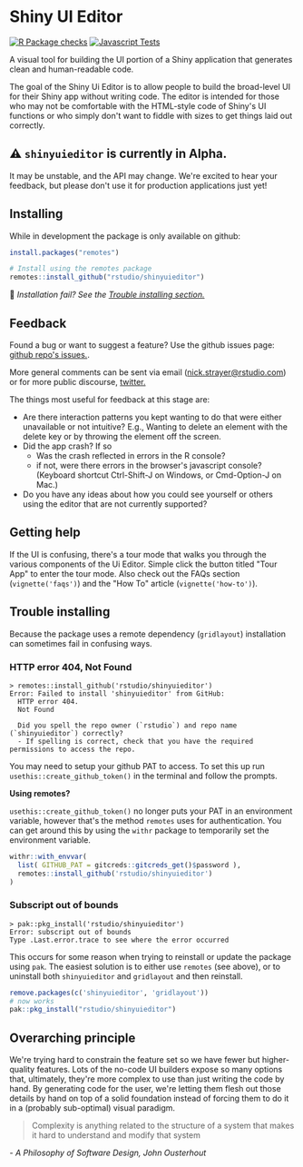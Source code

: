 # Shiny UI Editor

[![R Package checks](https://github.com/rstudio/shinyuieditor/actions/workflows/R-CMD-check.yaml/badge.svg)](https://github.com/rstudio/shinyuieditor/actions/workflows/R-CMD-check.yaml)
[![Javascript Tests](https://github.com/rstudio/shinyuieditor/actions/workflows/Javascript-Tests.yaml/badge.svg)](https://github.com/rstudio/shinyuieditor/actions/workflows/Javascript-Tests.yaml)

A visual tool for building the UI portion of a Shiny application that generates clean and human-readable code.

The goal of the Shiny Ui Editor is to allow people to build the broad-level UI for their Shiny app without writing code. The editor is intended for those who may not be comfortable with the HTML-style code of Shiny's UI functions or who simply don't want to fiddle with sizes to get things laid out correctly.

## ⚠️ `shinyuieditor` is currently in Alpha.

It may be unstable, and the API may change. We're excited to hear your feedback, but please don't use it for production applications just yet!

## Installing

While in development the package is only available on github:

```r
install.packages("remotes")

# Install using the remotes package
remotes::install_github("rstudio/shinyuieditor")
```

🚨 _Installation fail? See the [Trouble installing section.](#trouble-installing)_

## Feedback

Found a bug or want to suggest a feature? Use the github issues page: [github repo's issues.](https://github.com/rstudio/shinyuieditor/issues).

More general comments can be sent via email (nick.strayer@rstudio.com) or for more public discourse, [twitter.](https://twitter.com/NicholasStrayer)

The things most useful for feedback at this stage are:

- Are there interaction patterns you kept wanting to do that were either unavailable or not intuitive? E.g., Wanting to delete an element with the delete key or by throwing the element off the screen.
- Did the app crash? If so
  - Was the crash reflected in errors in the R console?
  - if not, were there errors in the browser's javascript console? (Keyboard shortcut Ctrl-Shift-J on Windows, or Cmd-Option-J on Mac.)
- Do you have any ideas about how you could see yourself or others using the editor that are not currently supported?

## Getting help

If the UI is confusing, there's a tour mode that walks you through the various components of the Ui Editor. Simple click the button titled "Tour App" to enter the tour mode. Also check out the FAQs section (`vignette('faqs')`) and the "How To" article (`vignette('how-to')`).

## Trouble installing

Because the package uses a remote dependency (`gridlayout`) installation can sometimes fail in confusing ways.

### HTTP error 404, Not Found

```
> remotes::install_github('rstudio/shinyuieditor')
Error: Failed to install 'shinyuieditor' from GitHub:
  HTTP error 404.
  Not Found

  Did you spell the repo owner (`rstudio`) and repo name (`shinyuieditor`) correctly?
  - If spelling is correct, check that you have the required permissions to access the repo.
```

You may need to setup your github PAT to access. To set this up run `usethis::create_github_token()` in the terminal and follow the prompts.

**Using remotes?**

`usethis::create_github_token()` no longer puts your PAT in an environment variable, however that's the method `remotes` uses for authentication. You can get around this by using the `withr` package to temporarily set the environment variable.

```r
withr::with_envvar(
  list( GITHUB_PAT = gitcreds::gitcreds_get()$password ),
  remotes::install_github('rstudio/shinyuieditor')
)
```

### Subscript out of bounds

```
> pak::pkg_install('rstudio/shinyuieditor')
Error: subscript out of bounds
Type .Last.error.trace to see where the error occurred
```

This occurs for some reason when trying to reinstall or update the package using `pak`. The easiest solution is to either use `remotes` (see above), or to uninstall both `shinyuieditor` and `gridlayout` and then reinstall.

```r
remove.packages(c('shinyuieditor', 'gridlayout'))
# now works
pak::pkg_install("rstudio/shinyuieditor")
```

## Overarching principle

We're trying hard to constrain the feature set so we have fewer but higher-quality features. Lots of the no-code UI builders expose so many options that, ultimately, they're more complex to use than just writing the code by hand. By generating code for the user, we're letting them flesh out those details by hand on top of a solid foundation instead of forcing them to do it in a (probably sub-optimal) visual paradigm.

> Complexity is anything related to the structure of a system that makes it hard to understand and modify that system

_- A Philosophy of Software Design, John Ousterhout_
